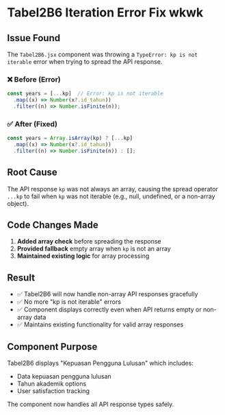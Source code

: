 # Tabel2B6 Iteration Error Fix wkwk

## Issue Found

The `Tabel2B6.jsx` component was throwing a `TypeError: kp is not iterable` error when trying to spread the API response.

### ❌ Before (Error)
```javascript
const years = [...kp]  // Error: kp is not iterable
  .map((x) => Number(x?.id_tahun))
  .filter((n) => Number.isFinite(n));
```

### ✅ After (Fixed)
```javascript
const years = Array.isArray(kp) ? [...kp]
  .map((x) => Number(x?.id_tahun))
  .filter((n) => Number.isFinite(n)) : [];
```

## Root Cause

The API response `kp` was not always an array, causing the spread operator `...kp` to fail when `kp` was not iterable (e.g., null, undefined, or a non-array object).

## Code Changes Made

1. **Added array check** before spreading the response
2. **Provided fallback** empty array when `kp` is not an array
3. **Maintained existing logic** for array processing

## Result

- ✅ Tabel2B6 will now handle non-array API responses gracefully
- ✅ No more "kp is not iterable" errors
- ✅ Component displays correctly even when API returns empty or non-array data
- ✅ Maintains existing functionality for valid array responses

## Component Purpose

Tabel2B6 displays "Kepuasan Pengguna Lulusan" which includes:
- Data kepuasan pengguna lulusan
- Tahun akademik options
- User satisfaction tracking

The component now handles all API response types safely.
